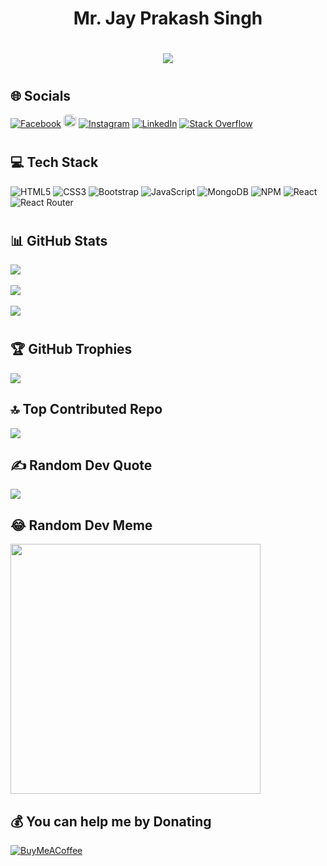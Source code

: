 # 
<h1 align="center"> Mr. Jay Prakash Singh </h1>
<h1 align="center">
    <img src="https://readme-typing-svg.herokuapp.com/?font=Righteous&size=30&center=true&vCenter=true&duration=3000&lines=(Front-End+Developer);(ReactJS+Developer);(UI+Developer)" />
</h1>

# <h2>🌐 Socials </h2>
[![Facebook](https://img.shields.io/badge/Facebook-%231877F2.svg?logo=Facebook&logoColor=white)](https://facebook.com/jayprakash199221) 
<a href="mailto:jayprakash199221@gmail.com" ><img src="https://img.shields.io/badge/Gmail-333333?style=for-the-badge&logo=gmail&logoColor=red" style="height: 20px;max-width: 100%;border-radius: 5px;" /></a> [![Instagram](https://img.shields.io/badge/Instagram-%23E4405F.svg?logo=Instagram&logoColor=white)](https://instagram.com/jayprakashsingh10031) [![LinkedIn](https://img.shields.io/badge/LinkedIn-%230077B5.svg?logo=linkedin&logoColor=white)](https://linkedin.com/in/jay-prakash-singh-028957128/) [![Stack Overflow](https://img.shields.io/badge/-Stackoverflow-FE7A16?logo=stack-overflow&logoColor=white)](https://stackoverflow.com/users/18405681/jay-prakash-singh) 

# <h2>💻 Tech Stack </h2>
![HTML5](https://img.shields.io/badge/html5-%23E34F26.svg?style=for-the-badge&logo=html5&logoColor=white)
![CSS3](https://img.shields.io/badge/css3-%231572B6.svg?style=for-the-badge&logo=css3&logoColor=white) 
![Bootstrap](https://img.shields.io/badge/bootstrap-%238511FA.svg?style=for-the-badge&logo=bootstrap&logoColor=white)
![JavaScript](https://img.shields.io/badge/javascript-%23323330.svg?style=for-the-badge&logo=javascript&logoColor=%23F7DF1E) 
![MongoDB](https://img.shields.io/badge/MongoDB-%234ea94b.svg?style=for-the-badge&logo=mongodb&logoColor=white) 
![NPM](https://img.shields.io/badge/NPM-%23CB3837.svg?style=for-the-badge&logo=npm&logoColor=white) 
![React](https://img.shields.io/badge/react-%2320232a.svg?style=for-the-badge&logo=react&logoColor=%2361DAFB) 
![React Router](https://img.shields.io/badge/React_Router-CA4245?style=for-the-badge&logo=react-router&logoColor=white) 

# <h2>📊 GitHub Stats </h2>
![](https://github-readme-stats.vercel.app/api/top-langs/?username=jayprakashcs12&theme=dark&hide_border=false&include_all_commits=true&count_private=true&layout=compact)<br/><br/>
![](https://github-readme-stats.vercel.app/api?username=jayprakashcs12&theme=dark&hide_border=false&include_all_commits=true&count_private=true)<br/><br/>
![](https://github-readme-streak-stats.herokuapp.com/?user=jayprakashcs12&theme=dark&hide_border=false)


# <h2> 🏆 GitHub Trophies </h2>
![](https://github-profile-trophy.vercel.app/?username=jayprakashcs12&theme=discord&no-frame=false&no-bg=true&margin-w=4)

### <h2> 🔝 Top Contributed Repo </h2>
![](https://github-contributor-stats.vercel.app/api?username=jayprakashcs12&limit=5&theme=dark&combine_all_yearly_contributions=true)

### <h2> ✍️ Random Dev Quote </h2>
![](https://quotes-github-readme.vercel.app/api?type=horizontal&theme=dark)

### <h2> 😂 Random Dev Meme </h2>
<img src='https://randommeme-five.vercel.app/' style="height: 400px;"/>

## 💰 You can help me by Donating
[![BuyMeACoffee](https://img.shields.io/badge/Buy%20Me%20a%20Coffee-ffdd00?style=for-the-badge&logo=buy-me-a-coffee&logoColor=black)](https://www.buymeacoffee.com/jay_prakash_1992) 

  
<!-- Proudly created with GPRM ( https://gprm.itsvg.in ) -->
